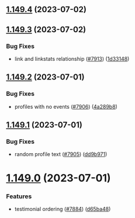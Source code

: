 ## [1.149.4](https://github.com/EddieHubCommunity/LinkFree/compare/v1.149.3...v1.149.4) (2023-07-02)



## [1.149.3](https://github.com/EddieHubCommunity/LinkFree/compare/v1.149.2...v1.149.3) (2023-07-02)


### Bug Fixes

* link and linkstats relationship ([#7913](https://github.com/EddieHubCommunity/LinkFree/issues/7913)) ([1d33148](https://github.com/EddieHubCommunity/LinkFree/commit/1d33148c7626df7f0ed70de0dbd2c93fb7ef21bc))



## [1.149.2](https://github.com/EddieHubCommunity/LinkFree/compare/v1.149.1...v1.149.2) (2023-07-01)


### Bug Fixes

* profiles with no events ([#7906](https://github.com/EddieHubCommunity/LinkFree/issues/7906)) ([4a289b8](https://github.com/EddieHubCommunity/LinkFree/commit/4a289b8cf8b58af8aecf8ff76af6d24e68da4b03))



## [1.149.1](https://github.com/EddieHubCommunity/LinkFree/compare/v1.149.0...v1.149.1) (2023-07-01)


### Bug Fixes

* random profile text ([#7905](https://github.com/EddieHubCommunity/LinkFree/issues/7905)) ([dd9b971](https://github.com/EddieHubCommunity/LinkFree/commit/dd9b9716788c301d6eaff4629b31aa8edf73d51e))



# [1.149.0](https://github.com/EddieHubCommunity/LinkFree/compare/v1.148.0...v1.149.0) (2023-07-01)


### Features

* testimonial ordering ([#7884](https://github.com/EddieHubCommunity/LinkFree/issues/7884)) ([d65ba48](https://github.com/EddieHubCommunity/LinkFree/commit/d65ba48937b542927cb9b46ea6a75a4244168c3e))



